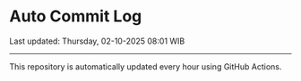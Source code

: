 # Auto Commit Log

Last updated: Thursday, 02-10-2025 08:01 WIB

---

This repository is automatically updated every hour using GitHub Actions.
